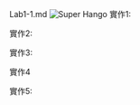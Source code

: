 Lab1-1.md
![Super Hango](https://github.com/Yushan30/EC2024/assets/162285019/899e2150-6c64-49a6-a0ee-765154a8dae1)
實作1:


實作2:


實作3: 


實作4 


實作5: 

